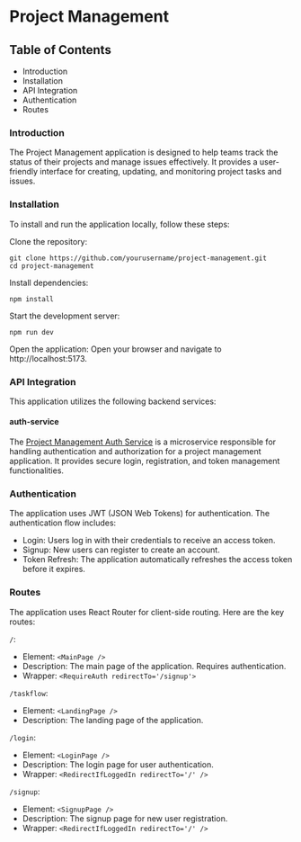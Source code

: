 # Project Management

## Table of Contents

-   Introduction
-   Installation
-   API Integration
-   Authentication
-   Routes

### Introduction

The Project Management application is designed to help teams track the status of their projects and manage issues effectively. It provides a user-friendly interface for creating, updating, and monitoring project tasks and issues.

### Installation

To install and run the application locally, follow these steps:

Clone the repository:

```
git clone https://github.com/yourusername/project-management.git
cd project-management
```

Install dependencies:

```
npm install
```

Start the development server:

```
npm run dev
```

Open the application: Open your browser and navigate to http://localhost:5173.

### API Integration

This application utilizes the following backend services:

#### auth-service

The [Project Management Auth Service](https://github.com/jsmth8483/project-management-auth-service) is a microservice responsible for handling authentication and authorization for a project management application. It provides secure login, registration, and token management functionalities.

### Authentication

The application uses JWT (JSON Web Tokens) for authentication. The authentication flow includes:

-   Login: Users log in with their credentials to receive an access token.
-   Signup: New users can register to create an account.
-   Token Refresh: The application automatically refreshes the access token before it expires.

### Routes

The application uses React Router for client-side routing. Here are the key routes:

`/`:

-   Element: `<MainPage />`
-   Description: The main page of the application. Requires authentication.
-   Wrapper: `<RequireAuth redirectTo='/signup'>`

`/taskflow`:

-   Element: `<LandingPage />`
-   Description: The landing page of the application.

`/login`:

-   Element: `<LoginPage />`
-   Description: The login page for user authentication.
-   Wrapper: `<RedirectIfLoggedIn redirectTo='/' />`

`/signup`:

-   Element: `<SignupPage />`
-   Description: The signup page for new user registration.
-   Wrapper: `<RedirectIfLoggedIn redirectTo='/' />`
